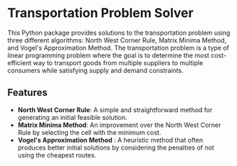 # Transportation Problem Solver
This Python package provides solutions to the transportation problem using three different algorithms: North West Corner Rule, Matrix Minima Method, and Vogel's Approximation Method. The transportation problem is a type of linear programming problem where the goal is to determine the most cost-efficient way to transport goods from multiple suppliers to multiple consumers while satisfying supply and demand constraints.
## Features
- **North West Corner Rule**: A simple and straightforward method for generating an initial feasible solution.
- **Matrix Minima Method**: An improvement over the North West Corner Rule by selecting the cell with the minimum cost.
- **Vogel's Approximation Method** : A heuristic method that often produces better initial solutions by considering the penalties of not using the cheapest routes.

